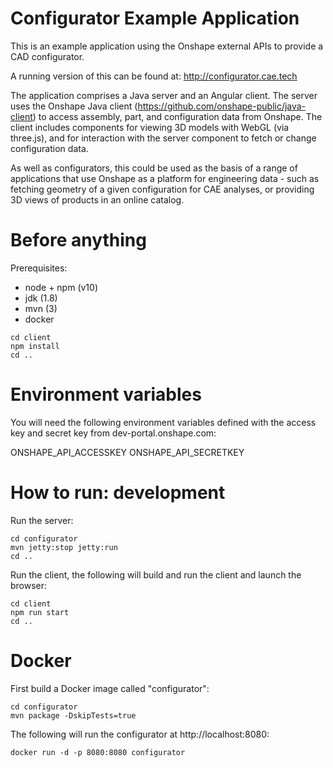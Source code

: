 # Configurator Example Application

This is an example application using the Onshape external APIs to provide a CAD configurator.

A running version of this can be found at: http://configurator.cae.tech

The application comprises a Java server and an Angular client. The server uses the Onshape Java client (https://github.com/onshape-public/java-client) to access assembly, part, and configuration data from Onshape. The client includes components for viewing 3D models with WebGL (via three.js), and for interaction with the server component to fetch or change configuration data.

As well as configurators, this could be used as the basis of a range of applications that use Onshape as a platform for engineering data - such as fetching geometry of a given configuration for CAE analyses, or providing 3D views of products in an online catalog.


# Before anything

Prerequisites:
* node + npm (v10)
* jdk (1.8)
* mvn (3)
* docker

```
cd client
npm install
cd ..
```

# Environment variables

You will need the following environment variables defined with the access key and secret key from dev-portal.onshape.com:

ONSHAPE_API_ACCESSKEY
ONSHAPE_API_SECRETKEY


# How to run: development

Run the server:

```
cd configurator
mvn jetty:stop jetty:run
cd ..
```

Run the client, the following will build and run the client and launch the browser:

```
cd client
npm run start
cd ..
```

# Docker

First build a Docker image called "configurator":
```
cd configurator
mvn package -DskipTests=true
```

The following will run the configurator at http://localhost:8080:

```
docker run -d -p 8080:8080 configurator
```
